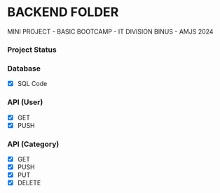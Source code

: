 # BACKEND FOLDER

MINI PROJECT - BASIC BOOTCAMP - IT DIVISION BINUS - AMJS 2024

### Project Status

### Database

- [x] SQL Code

### API (User)

- [x] GET
- [x] PUSH

### API (Category)

- [x] GET
- [x] PUSH
- [x] PUT
- [x] DELETE
